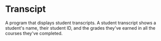 # Transcipt
A program that displays student transcripts. A student transcript shows a student's name, their student ID, and the grades they've earned in all the courses they've completed. 
